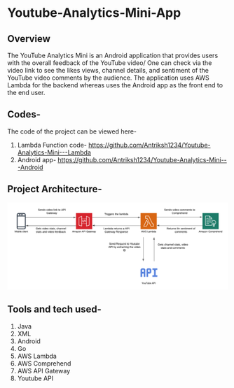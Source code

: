# Youtube-Analytics-Mini-App

## Overview
The YouTube Analytics Mini is an Android application that provides users with the overall feedback of the YouTube video/ One can check via the video link to see the likes views, channel details, and sentiment of the YouTube video comments by the audience. The application uses AWS Lambda for the backend whereas uses the Android app as the front end to the end user.

## Codes-
The code of the project can be viewed here-
1. Lambda Function code- https://github.com/Antriksh1234/Youtube-Analytics-Mini---Lambda
2. Android app- https://github.com/Antriksh1234/Youtube-Analytics-Mini---Android

## Project Architecture-
![Alt text](./youtube_analytics.png)

## Tools and tech used-
1. Java
2. XML
3. Android
4. Go
5. AWS Lambda
6. AWS Comprehend
7. AWS API Gateway
8. Youtube API
